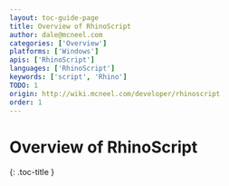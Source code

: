 ```yaml
---
layout: toc-guide-page
title: Overview of RhinoScript
author: dale@mcneel.com
categories: ['Overview']
platforms: ['Windows']
apis: ['RhinoScript']
languages: ['RhinoScript']
keywords: ['script', 'Rhino']
TODO: 1
origin: http://wiki.mcneel.com/developer/rhinoscript
order: 1
---
```


# Overview of RhinoScript
{: .toc-title }
